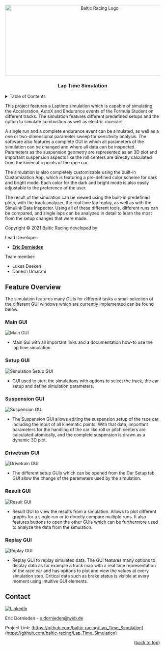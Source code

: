 <div id="top"></div>

<!-- PROJECT LOGO -->
<br />
<div align="center">
  <a href="https://balticracing.hochschule-stralsund.de/">
    <img src="laptime_Simulation_GUI_resources/balticracing_logo_transparent.png" alt="Baltic Racing Logo" width="600" height="229">
  </a>
</div>

<h3 align="center">Lap Time Simulation</h3>
  
  
<!-- TABLE OF CONTENTS -->
<details>
  <summary>Table of Contents</summary>
  <ol>
    <li>
      <a href="#feature-overview">Feature Overview</a>
      <ul>
        <li><a href="#main-gui">Main GUI</a></li>
        <li><a href="#setup-gui">Setup GUI</a></li>
        <li><a href="#suspension-gui">Suspension GUI</a></li>
        <li><a href="#drivetrain-gui">Drivetrain GUI</a></li>
        <li><a href="#result-gui">Result GUI</a></li>
        <li><a href="#replay-gui">Replay GUI</a></li>
      </ul>
    </li>
    <li><a href="#contact">Contact</a></li>
  </ol>
</details>

This project features a Laptime simulation which is capable of simulating the Acceleration, AutoX and Endurance events of the Formula Student on different tracks.
The simulation features different predefined setups and the option to simulate combustion as well as electric racecars.

A single run and a complete endurance event can be simulated, as well as a one or two-dimensional parameter sweep for sensitivity analysis.
The software also features a complete GUI in which all parameters of the simulation can be changed and where all data can be inspected.
Parameters as the suspension geometry are represented as an 3D plot and important suspension aspects like the roll centers are directly calculated from the kinematic points of the race car.

The simulation is also completely customizable using the built-in Customization App, which is featuring a pre-defined color scheme for dark and bright mode.
Each color for the dark and bright mode is also easily adjustable to the preference of the user.

The result of the simulation can be viewed using the built-in predefined plots, with the track analyzer, the real time lap replay, as well as with the Simulink Data Inspector. Using all of these different tools, different runs can be compared, and single laps can be analyzed in detail to learn the most from the setup changes that were made.

Copyright © 2021 Baltic Racing developed by: 

Lead Developer:
* [**Eric Dornieden**](https://github.com/builder1one)

Team member:
* Lukas Deeken
* Danesh Umarani

## Feature Overview

The simulation features many GUIs for different tasks a small selection of the different GUI windows which are currently implemented can be found below.

### Main GUI
![Main GUI](images/GUIHowToPage.png)  

* Main Gui with all important links and a documentation how-to use the lap time simulation. 

### Setup GUI
![Simulation Setup GUI](images/GUISimulationSetupPage.png)

* GUI used to start the simulations with options to select the track, the car setup and define simulation parameters.

### Suspension GUI
![Suspension GUI](images/SuspensionGUI.png)

* The Suspension GUI allows editing the suspension setup of the race car, including the input of all kinematic points. With that data, important parameters for the handling of the car like roll or pitch centers are calculated atomically, and the complete suspension is drawn as a dynamic 3D plot.

### Drivetrain GUI
![Drivetrain GUI](images/DrivetrainGUI.png)

* The different setup GUIs which can be opened from the Car Setup tab GUI allow the change of the parameters used by the simulation.

### Result GUI
![Result GUI](images/GUIResultPage.png)

* Result GUI to view the results from a simulation. Allows to plot different graphs for a single run or to directly compare multiple runs. It also features buttons to open the other GUIs which can be furthermore used to analyze the data from the simulation.

### Replay GUI
![Replay GUI](images/SimulationReplayPage.png)

* Replay GUI to replay simulated data. The GUI features many options to display data as for example a track map with a real time representation of the race car and has options to plot and view the values at every simulation step. Critical data such as brake status is visible at every moment using intuitive GUI elements.

  <!-- CONTACT -->
## Contact

[![LinkedIn][linkedin-shield]][linkedin-url]

Eric Dornieden - e.dornieden@web.de

Project Link: [https://github.com/baltic-racing/Lap_Time_Simulation](https://github.com/baltic-racing/Lap_Time_Simulation)


<p align="right">(<a href="#top">back to top</a>)</p>

[linkedin-shield]: https://img.shields.io/badge/-LinkedIn-black.svg?style=for-the-badge&logo=linkedin&colorB=555
[linkedin-url]: https://www.linkedin.com/in/eric-dornieden-83181319b/
